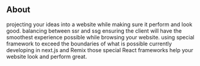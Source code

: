 <br/>  

## About
projecting your ideas into a website while making sure it perform and look good.
balancing between ssr and ssg ensuring the client will have the smoothest experience possible while browsing your website.
using special framework to exceed the boundaries of what is possible currently developing in next.js and Remix those special React frameworks help your website look and perform great.

<br/>  
